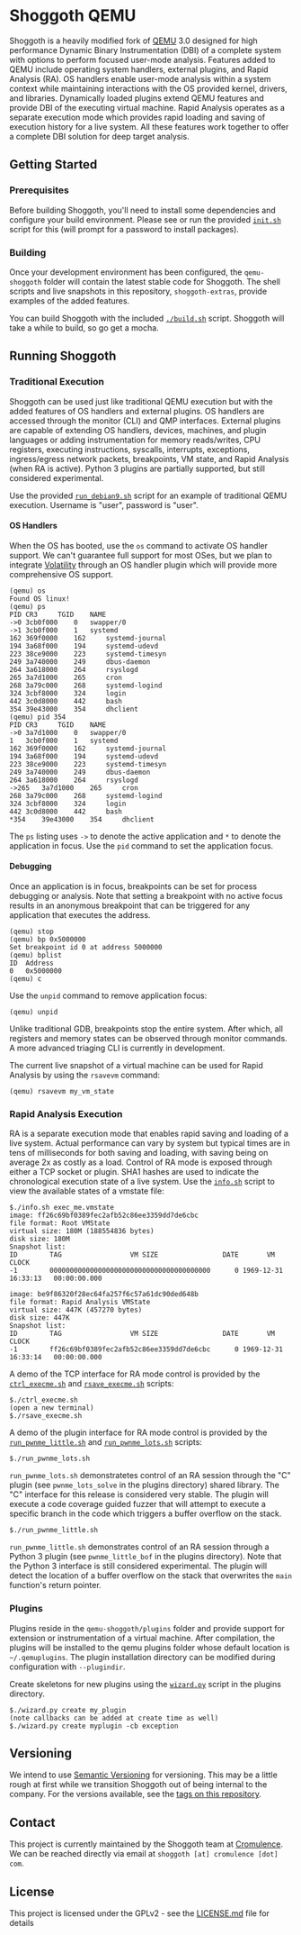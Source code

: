 # Shoggoth QEMU

Shoggoth is a heavily modified fork of [QEMU](https://github.com/qemu/qemu)
3.0 designed for high performance Dynamic Binary Instrumentation (DBI) of a
complete system with options to perform focused user-mode analysis. Features
added to QEMU include operating system handlers, external plugins, and Rapid
Analysis (RA). OS handlers enable user-mode analysis within a system context
while maintaining interactions with the OS provided kernel, drivers, and
libraries. Dynamically loaded plugins extend QEMU features and provide DBI of
the executing virtual machine. Rapid Analysis operates as a separate execution
mode which provides rapid loading and saving of execution history for a live
system. All these features work together to offer a complete DBI solution for
deep target analysis.


## Getting Started

### Prerequisites

Before building Shoggoth, you'll need to install some dependencies and
configure your build environment. Please see or run the provided
[`init.sh`](init.sh) script for this (will prompt for a password to install
packages).

### Building

Once your development environment has been configured, the `qemu-shoggoth`
folder will contain the latest stable code for Shoggoth. The shell scripts and
live snapshots in this repository, `shoggoth-extras`, provide examples of the
added features.

You can build Shoggoth with the included [`./build.sh`](build.sh) script.
Shoggoth will take a while to build, so go get a mocha.


## Running Shoggoth

### Traditional Execution

Shoggoth can be used just like traditional QEMU execution but with the added
features of OS handlers and external plugins. OS handlers are accessed through
the monitor (CLI) and QMP interfaces. External plugins are capable of extending
OS handlers, devices, machines, and plugin languages or adding instrumentation
for memory reads/writes, CPU registers, executing instructions, syscalls,
interrupts, exceptions, ingress/egress network packets, breakpoints, VM state,
and Rapid Analysis (when RA is active). Python 3 plugins are partially
supported, but still considered experimental.

Use the provided [`run_debian9.sh`](run_debian9.sh) script for an example of
traditional QEMU execution. Username is "user", password is "user".

#### OS Handlers

When the OS has booted, use the `os` command to activate OS handler support.
We can't guarantee full support for most OSes, but we plan to integrate
[Volatility](https://www.volatilityfoundation.org/) through an OS handler
plugin which will provide more comprehensive OS support.

```
(qemu) os
Found OS linux!
(qemu) ps
PID	CR3		TGID 	NAME
->0	3cb0f000 	0 	swapper/0
->1	3cb0f000 	1 	systemd
162	369f0000 	162 	systemd-journal
194	3a68f000 	194 	systemd-udevd
223	38ce9000 	223 	systemd-timesyn
249	3a740000 	249 	dbus-daemon
264	3a618000 	264 	rsyslogd
265	3a7d1000 	265 	cron
268	3a79c000 	268 	systemd-logind
324	3cbf8000 	324 	login
442	3c0d8000 	442 	bash
354	39e43000 	354 	dhclient
(qemu) pid 354
PID	CR3		TGID 	NAME
->0	3a7d1000 	0 	swapper/0
1	3cb0f000 	1 	systemd
162	369f0000 	162 	systemd-journal
194	3a68f000 	194 	systemd-udevd
223	38ce9000 	223 	systemd-timesyn
249	3a740000 	249 	dbus-daemon
264	3a618000 	264 	rsyslogd
->265	3a7d1000 	265 	cron
268	3a79c000 	268 	systemd-logind
324	3cbf8000 	324 	login
442	3c0d8000 	442 	bash
*354	39e43000 	354 	dhclient
```

The `ps` listing uses `->` to denote the active application and `*` to denote
the application in focus. Use the `pid` command to set the application focus.

#### Debugging

Once an application is in focus, breakpoints can be set for process debugging
or analysis. Note that setting a breakpoint with no active focus results in an
anonymous breakpoint that can be triggered for any application that executes
the address.

```
(qemu) stop
(qemu) bp 0x5000000
Set breakpoint id 0 at address 5000000
(qemu) bplist
ID	Address
0	0x5000000
(qemu) c
```

Use the `unpid` command to remove application focus:

```
(qemu) unpid
```

Unlike traditional GDB, breakpoints stop the entire system. After which, all
registers and memory states can be observed through monitor commands. A more
advanced triaging CLI is currently in development.

The current live snapshot of a virtual machine can be used for Rapid Analysis
by using the `rsavevm` command:

```
(qemu) rsavevm my_vm_state
```

### Rapid Analysis Execution

RA is a separate execution mode that enables rapid saving and loading of a live
system. Actual performance can vary by system but typical times are in tens of
milliseconds for both saving and loading, with saving being on average 2x as
costly as a load. Control of RA mode is exposed through either a TCP socket or
plugin. SHA1 hashes are used to indicate the chronological execution state of a
live system. Use the [`info.sh`](info.sh) script to view the available states
of a vmstate file:

```
$./info.sh exec_me.vmstate
image: ff26c69bf0389fec2afb52c86ee3359dd7de6cbc
file format: Root VMState
virtual size: 180M (188554836 bytes)
disk size: 180M
Snapshot list:
ID        TAG                 VM SIZE                DATE       VM CLOCK
-1        0000000000000000000000000000000000000000      0 1969-12-31 16:33:13   00:00:00.000

image: be9f86320f28ec64fa257f6c57a61dc90ded648b
file format: Rapid Analysis VMState
virtual size: 447K (457270 bytes)
disk size: 447K
Snapshot list:
ID        TAG                 VM SIZE                DATE       VM CLOCK
-1        ff26c69bf0389fec2afb52c86ee3359dd7de6cbc      0 1969-12-31 16:33:14   00:00:00.000
```

A demo of the TCP interface for RA mode control is provided by the
[`ctrl_execme.sh`](ctrl_execme.sh) and [`rsave_execme.sh`](rsave_execme.sh)
scripts:

```
$./ctrl_execme.sh
(open a new terminal)
$./rsave_execme.sh
```

A demo of the plugin interface for RA mode control is provided by the
[`run_pwnme_little.sh`](run_pwnme_little.sh) and
[`run_pwnme_lots.sh`](run_pwnme_lots.sh) scripts:

```
$./run_pwnme_lots.sh
```

`run_pwnme_lots.sh` demonstratetes control of an RA session through the "C"
plugin (see `pwnme_lots_solve` in the plugins directory) shared library. The
"C" interface for this release is considered very stable. The plugin will
execute a code coverage guided fuzzer that will attempt to execute a specific
branch in the code which triggers a buffer overflow on the stack.

```
$./run_pwnme_little.sh
```

`run_pwnme_little.sh` demonstrates control of an RA session through a Python 3
plugin (see `pwnme_little_bof` in the plugins directory). Note that the
Python 3 interface is still considered experimental. The plugin will detect the
location of a buffer overflow on the stack that overwrites the `main`
function's return pointer.

### Plugins

Plugins reside in the `qemu-shoggoth/plugins` folder and provide support for
extension or instrumentation of a virtual machine. After compilation, the plugins
will be installed to the qemu plugins folder whose default location is `~/.qemuplugins`.
The plugin installation directory can be modified during configuration with `--plugindir`.

Create skeletons for new plugins using the
[`wizard.py`](qemu-shoggoth/plugins/wizard.py) script in the plugins directory.

```
$./wizard.py create my_plugin
(note callbacks can be added at create time as well)
$./wizard.py create myplugin -cb exception
```


## Versioning

We intend to use [Semantic Versioning](http://semver.org/) for versioning. This
may be a little rough at first while we transition Shoggoth out of being
internal to the company. For the versions available, see the
[tags on this repository](https://github.com/your/project/tags).


## Contact

This project is currently maintained by the Shoggoth team at
[Cromulence](https://cromulence.com/). We can be reached directly via email
at `shoggoth [at] cromulence [dot] com`.


## License

This project is licensed under the GPLv2 - see the [LICENSE.md](LICENSE.md) file for details
